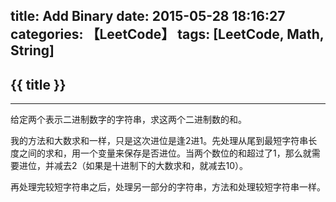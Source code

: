 title: Add Binary
date: 2015-05-28 18:16:27
categories: 【LeetCode】
tags: [LeetCode, Math, String]
---
## {{ title }} ##

---

给定两个表示二进制数字的字符串，求这两个二进制数的和。

我的方法和大数求和一样，只是这次进位是逢2进1。先处理从尾到最短字符串长度之间的求和，用一个变量来保存是否进位。当两个数位的和超过了1，那么就需要进位，并减去2（如果是十进制下的大数求和，就减去10）。

再处理完较短字符串之后，处理另一部分的字符串，方法和处理较短字符串一样。
